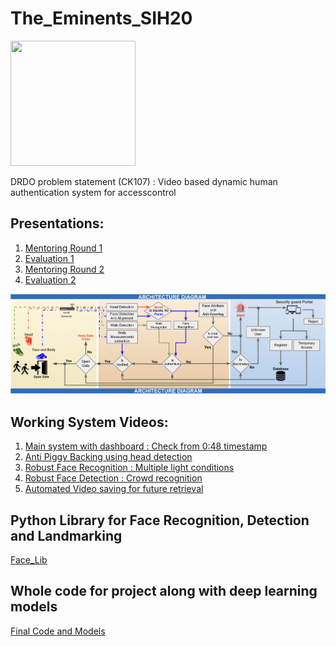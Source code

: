 # The_Eminents_SIH20
<img src="https://upload.wikimedia.org/wikipedia/en/6/68/Defence_Research_and_Development_Organisation_Logo.png" height=200 width=200>

DRDO problem statement (CK107) : Video based dynamic human authentication system for accesscontrol

## Presentations:
1. [Mentoring Round 1](https://docs.google.com/presentation/d/1JpAM2P1-tQsl0CLRXI1motFGd-Of0Le9biGocfPqXtI/edit?usp=sharing)
2. [Evaluation 1](https://docs.google.com/presentation/d/1pEVlwwu2-JOlWprnSV_JK0gIXVsVW0xo8oqTwxj058Q/edit?usp=sharing)
3. [Mentoring Round 2](https://docs.google.com/presentation/d/1rV70mG8RfgZws-FTiIC4uYaszToLbrYtrcF6n0VUKJA/edit?usp=sharing)
4. [Evaluation 2](https://docs.google.com/presentation/d/1N0-ZA_u7zO1kydoAzXa30THrqQDbs3YrOl58wEEp7AQ/edit?usp=sharing)

![ARCHITECTURE](https://github.com/DevashishPrasad/CK107_The_Eminents/blob/master/Backend/arch.png)

## Working System Videos:
1. [Main system with dashboard : Check from 0:48 timestamp](https://drive.google.com/file/d/1CKFuuNxYoGvLC774Imi57ELnhj1nglB3/view?usp=sharing)
2. [Anti Piggy Backing using head detection](https://drive.google.com/file/d/15xvO4DSC-QX-io-buIkuqxhP9Q_Ft7PZ/view?usp=sharing)
3. [Robust Face Recognition : Multiple light conditions](https://drive.google.com/file/d/1SJ0D9UGm2fpM1qwKUofipUv16SzYIiOL/view?usp=sharing)
4. [Robust Face Detection : Crowd recognition](https://drive.google.com/file/d/14DY8iUeHbCisbWC4SSSmVy-8hQlVEifL/view?usp=sharing)
5. [Automated Video saving for future retrieval](https://drive.google.com/file/d/1bsWyBIdbzf_2wNUIp99aAHzMdOdPYw5O/view?usp=sharing)

## Python Library for Face Recognition, Detection and Landmarking
[Face_Lib](https://drive.google.com/drive/folders/1V7zETGhoggZgcrXv39X5xv1Ed3N2Zg9K?usp=sharing)

## Whole code for project along with deep learning models
[Final Code and Models](https://drive.google.com/drive/folders/1ukNVQ5f7EsX5qW3MtixvZ5QkPxVEvX9z?usp=sharing)
